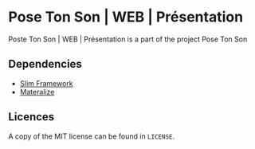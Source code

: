# Pose Ton Son | WEB | Présentation

Poste Ton Son | WEB | Présentation is a part of the project Pose Ton Son

## Dependencies

* [Slim Framework](https://www.slimframework.com/)
* [Materalize](https://materializecss.com/)

## Licences

A copy of the MIT license can be found in `LICENSE`.